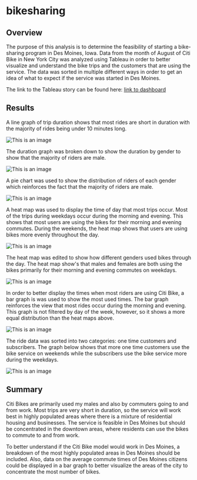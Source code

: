 # bikesharing

## Overview

 The purpose of this analysis is to determine the feasibility of starting a bike-sharing program in Des Moines, Iowa. Data from the month of August of Citi Bike in New York City was analyzed using Tableau in order to better visualize and understand the bike trips and the customers that are using the service.  The data was sorted in multiple different ways in order to get an idea of what to expect if the service was started in Des Moines. 

The link to the Tableau story can be found here: [link to dashboard](https://public.tableau.com/app/profile/john.browder/viz/bikesharing_challenge_16563562453640/NYCCitiBikeStory?publish=yes "Citi Bike Story")

## Results

 A line graph of trip duration shows that most rides are short in duration with the majority of rides being under 10 minutes long.

 ![This is an image](https://github.com/JDBrowder523/bikesharing/blob/main/Images/tripduration.png)

 The duration graph was broken down to show the duration by gender to show that the majority of riders are male.

 ![This is an image](https://github.com/JDBrowder523/bikesharing/blob/main/Images/trip_duration_gender.png)

 A pie chart was used to show the distribution of riders of each gender which reinforces the fact that the majority of riders are male.

 ![This is an image](https://github.com/JDBrowder523/bikesharing/blob/main/Images/Gender_breakdown.png)

 A heat map was used to display the time of day that most trips occur.  Most of the trips during weekdays occur during the morning and evening.  This shows that most users are using the bikes for their morning and evening commutes.  During the weekends, the heat map shows that users are using bikes more evenly throughout the day.

 ![This is an image](https://github.com/JDBrowder523/bikesharing/blob/main/Images/trips_per_hour_by_weekday.png)

 The heat map was edited to show how different genders used bikes through the day.  The heat map show's that males and females are both using the bikes primarily for their morning and evening commutes on weekdays.

 ![This is an image](https://github.com/JDBrowder523/bikesharing/blob/main/Images/Trip_times_by_gender.png)

 In order to better display the times when most riders are using Citi Bike, a bar graph is was used to show the most used times.  The bar graph reinforces the view that most rides occur during the morning and evening.  This graph is not filtered by day of the week, however, so it shows a more equal distribution than the heat maps above.

 ![This is an image](https://github.com/JDBrowder523/bikesharing/blob/main/Images/August_peak_hours.png)

 The ride data was sorted into two categories: one time customers and subscribers.  The graph below shows that more one time customers use the bike service on weekends while the subscribers use the bike service more during the weekdays.

 ![This is an image](https://github.com/JDBrowder523/bikesharing/blob/main/Images/Trips_by_user_type.png)

## Summary

 Citi Bikes are primarily used my males and also by commuters going to and from work.  Most trips are very short in duration, so the service will work best in highly populated areas where there is a mixture of residential housing and businesses.  The service is feasible in Des Moines but should be concentrated in the downtown areas, where residents can use the bikes to commute to and from work.

 To better understand if the Citi Bike model would work in Des Moines, a breakdown of the most highly populated areas in Des Moines should be included.  Also, data on the average commute times of Des Moines citizens could be displayed in a bar graph to better visualize the areas of the city to concentrate the most number of bikes.  